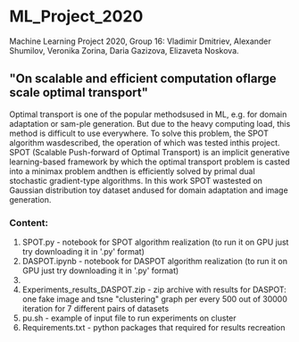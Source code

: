 # ML_Project_2020
Machine Learning Project 2020, Group 16: Vladimir Dmitriev, Alexander Shumilov, Veronika Zorina, Daria Gazizova, Elizaveta Noskova.

## "On scalable and efficient computation oflarge scale optimal transport"

Optimal transport is one of the popular methodsused in ML, e.g.  for domain adaptation or sam-ple generation. But due to the heavy computing load, this method is difficult to use everywhere. To solve this problem, the SPOT algorithm wasdescribed, the operation of which was tested inthis project. SPOT (Scalable Push-forward of Optimal Transport) is an implicit generative learning-based framework by which the optimal transport problem is casted into a minimax problem andthen is efficiently solved by primal dual stochastic gradient-type algorithms. In this work SPOT wastested on Gaussian distribution toy dataset andused for domain adaptation and image generation.

### Content:

1) SPOT.py - notebook for SPOT algorithm realization (to run it on GPU just try downloading it in '.py' format)
2) DASPOT.ipynb - notebook for DASPOT algorithm realization (to run it on GPU just try downloading it in '.py' format)
3)
4) Experiments_results_DASPOT.zip - zip archive with results for DASPOT: one fake image and tsne "clustering" graph per every 500 out of 30000 iteration for 7 different pairs of datasets
5) pu.sh - example of input file to run experiments on cluster
6) Requirements.txt - python packages that required for results recreation
